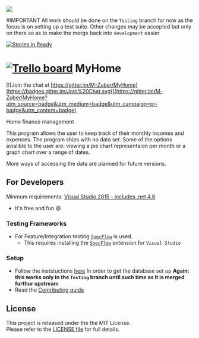 ![](https://img.shields.io/badge/Supporting-24%20Pull%20Requests-red.svg?style=flat)

#IMPORTANT
All work should be done on the `Testing` branch for now as the focus is on setting up a test suite.
Other changes may be accepted but only on there so as to make the merge back into `development` easier

[![Stories in Ready](https://badge.waffle.io/M-Zuber/MyHome.png?label=ready&title=Ready)](https://waffle.io/M-Zuber/MyHome)

[![Trello board](https://img.shields.io/badge/Trello-Extra%20discussion-blue.svg)](https://trello.com/b/WGPDnoJX/myhome)
MyHome
==========

[![Join the chat at https://gitter.im/M-Zuber/MyHome](https://badges.gitter.im/Join%20Chat.svg)](https://gitter.im/M-Zuber/MyHome?utm_source=badge&utm_medium=badge&utm_campaign=pr-badge&utm_content=badge)

Home finance management

This program allows the user to keep track of their monthly incomes and expences. The program ships with no data set.
Some of the options avialible to the user are: viewing a pie chart representaion per month or a graph chart over a 
range of dates.

More ways of accessing the data are planned for future versions.

## For Developers

Minmum requirements:
[Visual Studio 2015 - includes .net 4.6](https://www.visualstudio.com/en-us/products/visual-studio-community-vs.aspx)
 - It's free and fun :smile:

### Testing Frameworks
- For Feature/Integration testing [`SpecFlow`](http://www.specflow.org/) is used.
  - This requires installing the [`SpecFlow`](https://visualstudiogallery.msdn.microsoft.com/c74211e7-cb6e-4dfa-855d-df0ad4a37dd6) extension for `Visual Studio`

### Setup
- Follow the inststuctions [here](https://github.com/M-Zuber/MyHome/wiki/Getting-Started) In order to get the database set up **Again: this works only in the `Testing` branch until such time as it is merged furthur upstream**
- Read the [Contributing guide](https://github.com/M-Zuber/MyHome/blob/master/Contributing.md)

## License

This project is released under the the MIT License. <br/> Please refer to the [LICENSE file](LICENSE) for full details.
